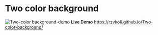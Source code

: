 # Two color background
![Two-color background-demo](https://user-images.githubusercontent.com/100797809/167251529-5e9cf9a3-dda0-4ca2-8ab9-bb1f171b1299.png)
**Live Demo** https://rzvkoli.github.io/Two-color-background/
